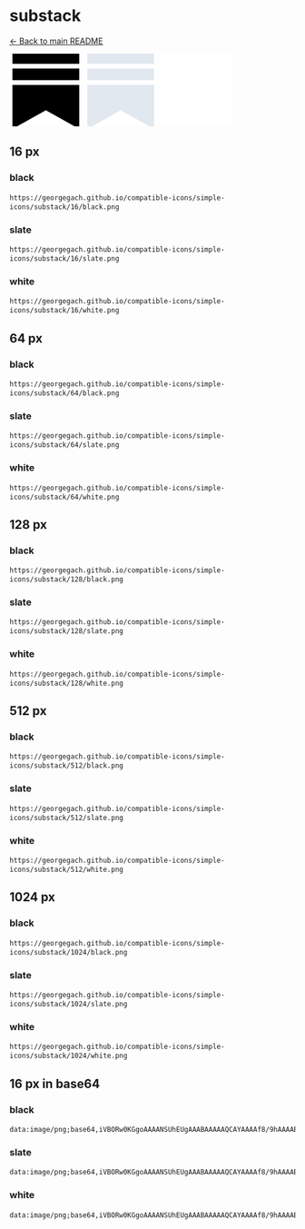 # substack

[← Back to main README](../../README.md)


<img src="./128/black.png" width="128" alt="substack black icon" />
<img src="./128/slate.png" width="128" alt="substack slate icon" />
<img src="./128/white.png" width="128" alt="substack white icon" />

## 16 px

### black
```
https://georgegach.github.io/compatible-icons/simple-icons/substack/16/black.png
```

### slate
```
https://georgegach.github.io/compatible-icons/simple-icons/substack/16/slate.png
```

### white
```
https://georgegach.github.io/compatible-icons/simple-icons/substack/16/white.png
```

## 64 px

### black
```
https://georgegach.github.io/compatible-icons/simple-icons/substack/64/black.png
```

### slate
```
https://georgegach.github.io/compatible-icons/simple-icons/substack/64/slate.png
```

### white
```
https://georgegach.github.io/compatible-icons/simple-icons/substack/64/white.png
```

## 128 px

### black
```
https://georgegach.github.io/compatible-icons/simple-icons/substack/128/black.png
```

### slate
```
https://georgegach.github.io/compatible-icons/simple-icons/substack/128/slate.png
```

### white
```
https://georgegach.github.io/compatible-icons/simple-icons/substack/128/white.png
```

## 512 px

### black
```
https://georgegach.github.io/compatible-icons/simple-icons/substack/512/black.png
```

### slate
```
https://georgegach.github.io/compatible-icons/simple-icons/substack/512/slate.png
```

### white
```
https://georgegach.github.io/compatible-icons/simple-icons/substack/512/white.png
```

## 1024 px

### black
```
https://georgegach.github.io/compatible-icons/simple-icons/substack/1024/black.png
```

### slate
```
https://georgegach.github.io/compatible-icons/simple-icons/substack/1024/slate.png
```

### white
```
https://georgegach.github.io/compatible-icons/simple-icons/substack/1024/white.png
```

## 16 px in base64

### black
```
data:image/png;base64,iVBORw0KGgoAAAANSUhEUgAAABAAAAAQCAYAAAAf8/9hAAAABmJLR0QA/wD/AP+gvaeTAAAAu0lEQVQ4jc3TsWoCQRSF4U+dYBNEU6SxsrAPCD5JGrupxSpFqjxBCntfTATFFOm0WUghiy5auNslkp3KAxcuzJzDf2e4EHFOrBhc9YOjenqABp4wqGmu9BUwwieKmuYW3gP6eEkk6AfssZL2BvsGHvGcSLALeMUceU1zG2/VN/YSCTRTjfcTEG6cZViX/RDd/xLk2GCGcVkTLHH4LSS6blaBb3z8QdbEFFucSk+sAjIs0LkxUqVOeTdDvAAMIC27KLJuxgAAAABJRU5ErkJggg==
```

### slate
```
data:image/png;base64,iVBORw0KGgoAAAANSUhEUgAAABAAAAAQCAYAAAAf8/9hAAAABmJLR0QA/wD/AP+gvaeTAAABIUlEQVQ4jcWSsUoDURREz7zdRAXBTQpjFJdYWIgIASFfYmOnvZWIX2BlYWmlWPkPfokICham2jRGi2TVd6+FiiAEXBunHc7McLnqF087ZnbBHxRC2E0tggLPbrxWgRWoWQQ9PAyblvjKnxZE3adW902cY4lYBXYnscQP00Rhydy6eLV2AUFhKSX6QOLG8Wo3QDWiD1QUxezI6/PV+j80o5ciHcfpLQU7AZXVcJ8ax+n9NCRgRoOqRwBCAqEy9TPk3wPSSYbDo5xbABerguxXC9wpHb9zs728nfXydtYLQduOXwOjiQFChnvf5Ud5K1vrLDYvv7zl+bmrvJVtIDsA7uH77cMnPUQ6K+u23lloHEl6+9kkyfJW87Ssxa4UzhFDgHfkXGpzv7l38wAAAABJRU5ErkJggg==
```

### white
```
data:image/png;base64,iVBORw0KGgoAAAANSUhEUgAAABAAAAAQCAYAAAAf8/9hAAAABmJLR0QA/wD/AP+gvaeTAAAAy0lEQVQ4jc3TsUoDURCF4e/GFRsJamGTysJeEPIkNnZbi5WFlU9gYe+LiaBoYWeaBQsJGo5FsiAEgnsrTzUwcw7/3MtI0qZebWOpD3wZpm0oSQ5wNNDc67XBKW6xGGjewnWDCU4qCSYNZnhU9wazkmQXh5UE7w3OcIf5QPMOrvpv3K8kMKo1/p+AZkOvw9OqPsbeXwnmeMZlKWVaSpniHA/4XJv+dY2LJG9JbpKskSUZJblI8pLku7/GPqBLcp9kvHHhZdB4NdslaX8AWOefT6lnMpcAAAAASUVORK5CYII=
```

